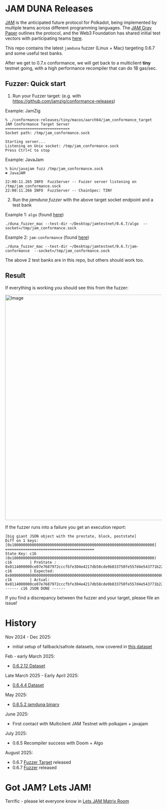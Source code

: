 # JAM DUNA Releases

[JAM](https://jam.web3.foundation/) is the anticipated future protocol for Polkadot, being implemented by multiple teams across different programming languages. The [JAM Gray Paper](https://graypaper.com/) outlines the protocol, and the Web3 Foundation has shared initial test vectors with participating teams [here](https://github.com/w3f/jamtestvectors).

This repo contains the latest `jamduna` fuzzer (Linux + Mac) targeting 0.6.7 and some useful test banks.  

After we get to 0.7.x conformance, we will get back to a multiclient **tiny** testnet going, with a high performance recompiler that can do 1B gas/sec.

## Fuzzer: Quick start

1. Run your Fuzzer target: (e.g. with https://github.com/jamzig/conformance-releases)

Example: JamZig
```
% ./conformance-releases/tiny/macos/aarch64/jam_conformance_target
JAM Conformance Target Server
=============================
Socket path: /tmp/jam_conformance.sock

Starting server...
Listening on Unix socket: /tmp/jam_conformance.sock
Press Ctrl+C to stop
```

Example: JavaJam
```
% bin/javajam fuzz /tmp/jam_conformance.sock
❤ JavaJAM

22:00:11.265 INFO  FuzzServer -- Fuzzer server listening on /tmp/jam_conformance.sock 
22:00:11.266 INFO  FuzzServer -- ChainSpec: TINY 
```

2. Run the *jamduna fuzzer* with the above target socket endpoint and a test bank

Example 1: `algo` (found [here](https://github.com/jam-duna/jamtestnet/tree/main/0.6.7/algo))
```
./duna_fuzzer_mac --test-dir ~/Desktop/jamtestnet/0.6.7/algo  --socket=/tmp/jam_conformance.sock
```

Example 2: `jam-conformance` (found [here](https://github.com/jam-duna/jamtestnet/tree/main/0.6.7/jam-conformance))
```
./duna_fuzzer_mac --test-dir ~/Desktop/jamtestnet/0.6.7/jam-conformance  --socket=/tmp/jam_conformance.sock
```

The above 2 test banks are in this repo, but others should work too.

## Result

If everything is working you should see this from the fuzzer:

<img width="1098" height="725" alt="Image" src="https://github.com/user-attachments/assets/e6010a8e-546f-486e-9e32-a37b375ed0a0" />

If the fuzzer runs into a failure you get an execution report:
```
[big giant JSON object with the prestate, block, poststate]
Diff on 1 keys: [0x1000000000000000000000000000000000000000000000000000000000000000]
========================================
State Key: c16 (0x1000000000000000000000000000000000000000000000000000000000000000)
c16        | PreState : 0x0114000000ce07e7687972cccfbfe304e4217db58cde9b833750fe557d4e543771b2214db7
c16        | Expected: 0x00000000000000000000000000000000000000000000000000000000000000000000000000
c16        | Actual:   0x0114000000ce07e7687972cccfbfe304e4217db58cde9b833750fe557d4e543771b2214db7
------ c16 JSON DONE ------
```

If you find a discrepancy between the fuzzer and your target, please file an issue!

# History

Nov 2024 - Dec 2025:
* initial setup of fallback/safrole datasets, now covered in [this dataset](https://github.com/davxy/jam-test-vectors/pull/45)

Feb - early March 2025:
* [0.6.2.12 Dataset](https://github.com/jam-duna/jamtestnet/releases/tag/0.6.2.12)

Late March 2025 - Early April 2025:
* [0.6.4.4 Dataset](https://github.com/jam-duna/jamtestnet/releases/tag/0.6.4.4)

May 2025:
* [0.6.5.2 jamduna binary](https://github.com/jam-duna/jamtestnet/releases/tag/0.6.5.2) 

June 2025:
* First contact with Multiclient JAM Testnet with polkajam + javajam

July 2025:
* 0.6.5 Recompiler success with Doom + Algo 

August 2025:
* 0.6.7 [Fuzzer Target](https://github.com/jam-duna/jamduna-target-releases) released 
* 0.6.7 [Fuzzer](https://github.com/jam-duna/jamtestnet) released 


# Got JAM?  Lets JAM!

Terrific - please let everyone know in [Lets JAM Matrix Room](https://matrix.to/#/#jam:polkadot.io)
